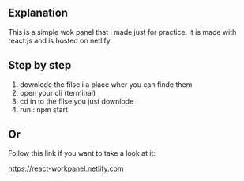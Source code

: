 

## Explanation

This is a simple wok panel that i made just for practice.
It is made with react.js and is hosted on netlify



## Step by step

1. downlode the filse i a place wher you can finde them
2. open your cli (terminal)
3. cd in to the filse you just downlode
4. run : npm start 

## Or 

Follow this link if you want to take a look at it: 

https://react-workpanel.netlify.com
